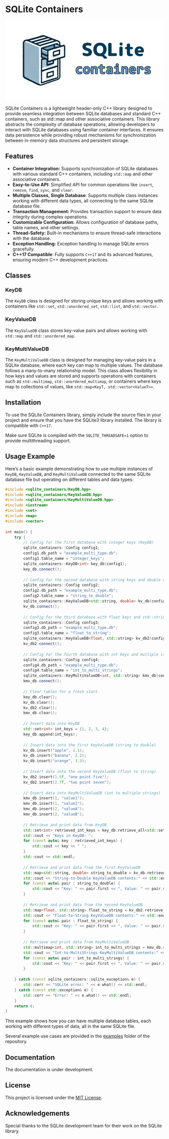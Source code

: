 # SQLite Containers
![LogIt++ Logo](docs/logo-640x320.png)

SQLite Containers is a lightweight header-only C++ library designed to provide seamless integration between SQLite databases and standard C++ containers, such as std::map and other associative containers. This library abstracts the complexity of database operations, allowing developers to interact with SQLite databases using familiar container interfaces. It ensures data persistence while providing robust mechanisms for synchronization between in-memory data structures and persistent storage.

## Features

- **Container Integration:** Supports synchronization of SQLite databases with various standard C++ containers, including `std::map` and other associative containers.
- **Easy-to-Use API:** Simplified API for common operations like `insert`, `remove`, `find`, `sync`, and `clear`.
- **Multiple Classes, Single Database**: Supports multiple class instances working with different data types, all connecting to the same SQLite database file.
- **Transaction Management:** Provides transaction support to ensure data integrity during complex operations.
- **Customizable Configuration:** Allows configuration of database paths, table names, and other settings.
- **Thread-Safety:** Built-in mechanisms to ensure thread-safe interactions with the database.
- **Exception Handling:** Exception handling to manage SQLite errors gracefully.
- **C++17 Compatible**: Fully supports `C++17` and its advanced features, ensuring modern C++ development practices.

## Classes

### KeyDB

The `KeyDB` class is designed for storing unique keys and allows working with containers like `std::set`, `std::unordered_set`, `std::list`, and `std::vector`.

### KeyValueDB

The `KeyValueDB` class stores key-value pairs and allows working with `std::map` and `std::unordered_map`.

### KeyMultiValueDB

The `KeyMultiValueDB` class is designed for managing key-value pairs in a SQLite database, where each key can map to multiple values. The database follows a many-to-many relationship model. This class allows flexibility in how keys and values are stored and supports operations with containers such as `std::multimap`, `std::unordered_multimap`, or containers where keys map to collections of values, like `std::map<KeyT, std::vector<ValueT>>`.

## Installation

To use the SQLite Containers library, simply include the source files in your project and ensure that you have the SQLite3 library installed. The library is compatible with `C++17`.

Make sure SQLite is compiled with the `SQLITE_THREADSAFE=1` option to provide multithreading support.

## Usage Example

Here’s a basic example demonstrating how to use multiple instances of `KeyDB`, `KeyValueDB`, and `KeyMultiValueDB` connected to the same SQLite database file but operating on different tables and data types:

```cpp
#include <sqlite_containers/KeyDB.hpp>
#include <sqlite_containers/KeyValueDB.hpp>
#include <sqlite_containers/KeyMultiValueDB.hpp>
#include <iostream>
#include <set>
#include <map>
#include <vector>

int main() {
    try {
        // Config for the first database with integer keys (KeyDB)
        sqlite_containers::Config config1;
        config1.db_path = "example_multi_type.db";
        config1.table_name = "integer_keys";
        sqlite_containers::KeyDB<int> key_db(config1);
        key_db.connect();

        // Config for the second database with string keys and double values (KeyValueDB)
        sqlite_containers::Config config2;
        config2.db_path = "example_multi_type.db";
        config2.table_name = "string_to_double";
        sqlite_containers::KeyValueDB<std::string, double> kv_db(config2);
        kv_db.connect();

        // Config for the third database with float keys and std::string values (KeyValueDB)
        sqlite_containers::Config config3;
        config3.db_path = "example_multi_type.db";
        config3.table_name = "float_to_string";
        sqlite_containers::KeyValueDB<float, std::string> kv_db2(config3);
        kv_db2.connect();

        // Config for the fourth database with int keys and multiple string values (KeyMultiValueDB)
        sqlite_containers::Config config4;
        config4.db_path = "example_multi_type.db";
        config4.table_name = "int_to_multi_strings";
        sqlite_containers::KeyMultiValueDB<int, std::string> kmv_db(config4);
        kmv_db.connect();

        // Clear tables for a fresh start
        key_db.clear();
        kv_db.clear();
        kv_db2.clear();
        kmv_db.clear();

        // Insert data into KeyDB
        std::set<int> int_keys = {1, 2, 3, 4};
        key_db.append(int_keys);

        // Insert data into the first KeyValueDB (string to double)
        kv_db.insert("apple", 1.1);
        kv_db.insert("banana", 2.2);
        kv_db.insert("orange", 3.3);

        // Insert data into the second KeyValueDB (float to string)
        kv_db2.insert(1.5f, "one point five");
        kv_db2.insert(2.7f, "two point seven");

        // Insert data into KeyMultiValueDB (int to multiple strings)
        kmv_db.insert(1, "value1");
        kmv_db.insert(1, "value2");
        kmv_db.insert(2, "valueA");
        kmv_db.insert(2, "valueB");

        // Retrieve and print data from KeyDB
        std::set<int> retrieved_int_keys = key_db.retrieve_all<std::set>();
        std::cout << "Keys in KeyDB: ";
        for (const auto& key : retrieved_int_keys) {
            std::cout << key << " ";
        }
        std::cout << std::endl;

        // Retrieve and print data from the first KeyValueDB
        std::map<std::string, double> string_to_double = kv_db.retrieve_all<std::map>();
        std::cout << "String-to-Double KeyValueDB contents:" << std::endl;
        for (const auto& pair : string_to_double) {
            std::cout << "Key: " << pair.first << ", Value: " << pair.second << std::endl;
        }

        // Retrieve and print data from the second KeyValueDB
        std::map<float, std::string> float_to_string = kv_db2.retrieve_all<std::map>();
        std::cout << "Float-to-String KeyValueDB contents:" << std::endl;
        for (const auto& pair : float_to_string) {
            std::cout << "Key: " << pair.first << ", Value: " << pair.second << std::endl;
        }

        // Retrieve and print data from KeyMultiValueDB
        std::multimap<int, std::string> int_to_multi_strings = kmv_db.retrieve_all<std::multimap>();
        std::cout << "Int-to-MultiStrings KeyMultiValueDB contents:" << std::endl;
        for (const auto& pair : int_to_multi_strings) {
            std::cout << "Key: " << pair.first << ", Value: " << pair.second << std::endl;
        }

    } catch (const sqlite_containers::sqlite_exception& e) {
        std::cerr << "SQLite error: " << e.what() << std::endl;
    } catch (const std::exception& e) {
        std::cerr << "Error: " << e.what() << std::endl;
    }
    return 0;
}
```

This example shows how you can have multiple database tables, each working with different types of data, all in the same SQLite file.

Several example use cases are provided in the [examples](https://github.com/NewYaroslav/sqlite-containers/tree/main/examples) folder of the repository.

## Documentation

The documentation is under development.

## License

This project is licensed under the [MIT License](LICENSE).

## Acknowledgements

Special thanks to the SQLite development team for their work on the SQLite library.
